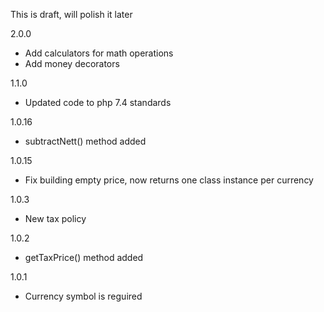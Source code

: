 This is draft, will polish it later

2.0.0
- Add calculators for math operations
- Add money decorators

1.1.0
- Updated code to php 7.4 standards

1.0.16
- subtractNett() method added

1.0.15
- Fix building empty price, now returns one class instance per currency

1.0.3
- New tax policy

1.0.2 
- getTaxPrice() method added

1.0.1
- Currency symbol is reguired
